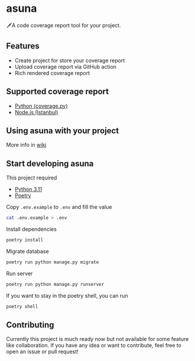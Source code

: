 # asuna

🗡️A code coverage report tool for your project.

## Features

- Create project for store your coverage report
- Upload coverage report via GitHub action
- Rich rendered coverage report

## Supported coverage report

- [Python (coverage.py)](https://coverage.readthedocs.io/)
- [Node.js (Istanbul)](https://istanbul.js.org/)

## Using asuna with your project

More info in [wiki](https://github.com/HelloYeew/asuna/wiki)

## Start developing asuna

This project required

- [Python 3.11](https://www.python.org/downloads/)
- [Poetry](https://python-poetry.org/docs/#installation)

Copy `.env.example` to `.env` and fill the value

```bash
cat .env.example > .env
```

Install dependencies

```bash
poetry install
```

Migrate database

```bash
poetry run python manage.py migrate
```

Run server

```bash
poetry run python manage.py runserver
```

If you want to stay in the poetry shell, you can run

```bash
poetry shell
```

## Contributing

Currently this project is much ready now but not available for some feature like collaboration. 
If you have any idea or want to contribute, feel free to open an issue or pull request!

